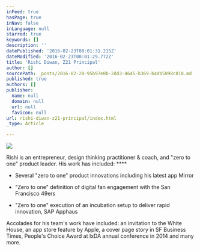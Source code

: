 ```yaml
---
inFeed: true
hasPage: true
inNav: false
inLanguage: null
starred: true
keywords: []
description: ''
datePublished: '2016-02-23T00:01:31.215Z'
dateModified: '2016-02-23T00:01:29.772Z'
title: 'Rishi Diwan, Z21 Principal'
author: []
sourcePath: _posts/2016-02-20-95b97e0b-2dd3-4645-b369-b4db5898c818.md
published: true
authors: []
publisher:
  name: null
  domain: null
  url: null
  favicon: null
url: rishi-diwan-z21-principal/index.html
_type: Article

---
```

![](https://the-grid-user-content.s3-us-west-2.amazonaws.com/ca0ca417-692a-42c8-bfe1-c5a6077e613b.jpg)

Rishi is an entrepreneur, design thinking practitioner & coach, and "zero to one" product leader.   His work has included: ****

- Several "zero to one" product innovations including his latest app Mirror  

- "Zero to one" definition of digital fan engagement with the San Francisco 49ers 

- "Zero to one" execution of an incubation setup to deliver rapid innovation, SAP Apphaus

Accolades for his team's work have included: an invitation to the White House, an app store feature by Apple, a cover page story in SF Business Times, People's Choice Award at IxDA annual conference in 2014 and many more.